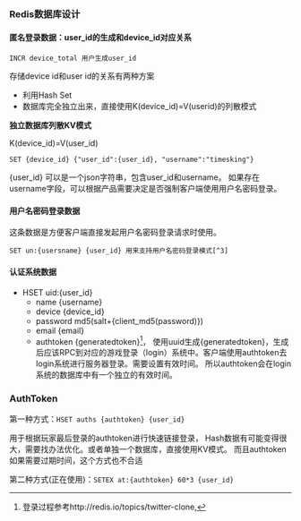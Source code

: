 ### Redis数据库设计

#### 匿名登录数据：user_id的生成和device_id对应关系

``INCR device_total 用户生成user_id``

存储device id和user id的关系有两种方案
 - 利用Hash Set
 - 数据库完全独立出来，直接使用K(device_id)=V(userid)的列散模式


**独立数据库列散KV模式**

K(device_id)=V(user_id)

`` SET {device_id} {"user_id":{user_id}, "username":"timesking"} ``

{user_id} 可以是一个json字符串，包含user_id和username。 如果存在username字段，可以根据产品需要决定是否强制客户端使用用户名密码登录。



#### 用户名密码登录数据

这条数据是方便客户端直接发起用户名密码登录请求时使用。

```
SET un:{usersname} {user_id} 用来支持用户名密码登录模式[^3]
```

[^3]: 如果一个设备ID存在用户名，则是否强制使用用户名密码登录取决于产品设定

#### 认证系统数据

* HSET uid:{user_id}
	* name {username}
	* device {device_id}
	* password md5(salt+{client_md5(password)})
	* email {email}
	* authtoken {generatedtoken}[^1]， 使用uuid生成{generatedtoken}，生成后应该RPC到对应的游戏登录（login）系统中。客户端使用authtoken去login系统进行服务器登录。需要设置有效时间。
所以authtoken会在login系统的数据库中有一个独立的有效时间。

[^1]: 登录过程参考http://redis.io/topics/twitter-clone,

### AuthToken

第一种方式：`HSET auths {authtoken} {user_id}`

用于根据玩家最后登录的authtoken进行快速链接登录， Hash数据有可能变得很大，需要找办法优化。或者单独一个数据库，直接使用KV模式。
而且authtoken如果需要过期时间，这个方式也不合适

第二种方式(正在使用)：`SETEX at:{authtoken} 60*3 {user_id}`



